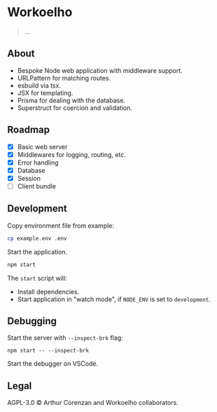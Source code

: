 # Workoelho

> ...

## About

- Bespoke Node web application with middleware support.
- URLPattern for matching routes.
- esbuild via tsx.
- JSX for templating.
- Prisma for dealing with the database.
- Superstruct for coercion and validation.

## Roadmap

- [x] Basic web server
- [x] Middlewares for logging, routing, etc.
- [x] Error handling
- [x] Database
- [x] Session
- [ ] Client bundle

## Development

Copy environment file from example:

```sh
cp example.env .env
```

Start the application.

```sh
npm start
```

The `start` script will:

- Install dependencies.
- Start application in "watch mode", if `NODE_ENV` is set to `development`.

## Debugging

Start the server with `--inspect-brk` flag:

```shell
npm start -- --inspect-brk
```

Start the debugger on VSCode.

## Legal

AGPL-3.0 © Arthur Corenzan and Workoelho collaborators.
